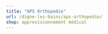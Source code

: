 ```yaml
---
title: "APS Orthopedie"
url: /digne-les-bains/aps-orthopedie/
shop: approvisionnement médical
---
```

